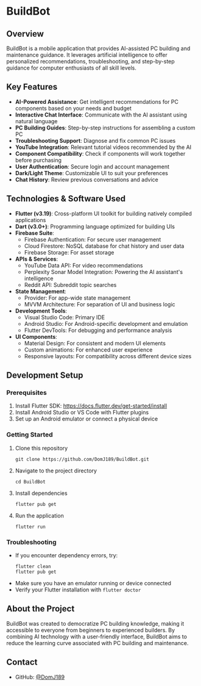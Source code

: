 # BuildBot

## Overview
BuildBot is a mobile application that provides AI-assisted PC building and maintenance guidance. It leverages artificial intelligence to offer personalized recommendations, troubleshooting, and step-by-step guidance for computer enthusiasts of all skill levels.

## Key Features
- **AI-Powered Assistance**: Get intelligent recommendations for PC components based on your needs and budget
- **Interactive Chat Interface**: Communicate with the AI assistant using natural language
- **PC Building Guides**: Step-by-step instructions for assembling a custom PC
- **Troubleshooting Support**: Diagnose and fix common PC issues
- **YouTube Integration**: Relevant tutorial videos recommended by the AI
- **Component Compatibility**: Check if components will work together before purchasing
- **User Authentication**: Secure login and account management
- **Dark/Light Theme**: Customizable UI to suit your preferences
- **Chat History**: Review previous conversations and advice


## Technologies & Software Used
- **Flutter (v3.19)**: Cross-platform UI toolkit for building natively compiled applications
- **Dart (v3.0+)**: Programming language optimized for building UIs
- **Firebase Suite**:
  - Firebase Authentication: For secure user management
  - Cloud Firestore: NoSQL database for chat history and user data
  - Firebase Storage: For asset storage
- **APIs & Services**:
  - YouTube Data API: For video recommendations
  - Perplexity Sonar Model Integration: Powering the AI assistant's intelligence
  - Reddit API: Subreddit topic searches
- **State Management**:
  - Provider: For app-wide state management
  - MVVM Architecture: For separation of UI and business logic
- **Development Tools**:
  - Visual Studio Code: Primary IDE
  - Android Studio: For Android-specific development and emulation
  - Flutter DevTools: For debugging and performance analysis
- **UI Components**:
  - Material Design: For consistent and modern UI elements
  - Custom animations: For enhanced user experience
  - Responsive layouts: For compatibility across different device sizes

## Development Setup

### Prerequisites
1. Install Flutter SDK: https://docs.flutter.dev/get-started/install
2. Install Android Studio or VS Code with Flutter plugins
3. Set up an Android emulator or connect a physical device

### Getting Started
1. Clone this repository
   ```
   git clone https://github.com/DomJ189/BuildBot.git
   ```
2. Navigate to the project directory
   ```
   cd BuildBot
   ```
3. Install dependencies
   ```
   flutter pub get
   ```
4. Run the application
   ```
   flutter run
   ```

### Troubleshooting
- If you encounter dependency errors, try:
  ```
  flutter clean
  flutter pub get
  ```
- Make sure you have an emulator running or device connected
- Verify your Flutter installation with `flutter doctor`

## About the Project
BuildBot was created to democratize PC building knowledge, making it accessible to everyone from beginners to experienced builders. By combining AI technology with a user-friendly interface, BuildBot aims to reduce the learning curve associated with PC building and maintenance.

## Contact
- GitHub: [@DomJ189](https://github.com/DomJ189)
